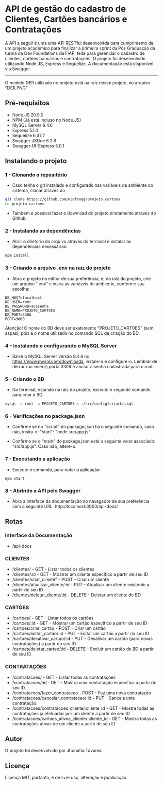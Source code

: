 # API de gestão do cadastro de Clientes, Cartões bancários e Contratações

A API a seguir é uma uma API RESTful desenvolvida para cumprimento de um projeto acadêmico para finalizar a primeira sprint da Pós Graduação da turma de Dev Foundations da FIAP, feita para gerenciar o cadastro de clientes, cartões bancários e contratações.
O projeto foi desenvolvido utilizando Node.JS, Express e Sequelize.
A documentação está disponível via Swagger.

---

O modelo DER utilizado no projeto está na raiz desse projeto, no arquivo "DER.PNG"

## Pré-requisitos
- Node.JS 20.9.0
- NPM (Já está incluso no Node.JS)
- MySQL Server 8.4.6
- Express 5.1.0
- Sequelize 6.37.7
- Swagger-JSDoc 6.2.8
- Swagger-UI-Express 5.0.1

## Instalando o projeto

### 1 - Clonando o repositório
- Caso tenha o git instalado e configurado nas variáveis de ambiente do sistema, clonar através do
```bash
git clone https://github.com/oldfrogg/projeto_cartoes
cd projeto-cartoes
```
- Também é possível fazer o download do projeto diretamente através do Github.

### 2 - Instalando as dependências
- Abrir o diretório do arquivo através do terminal e instalar as dependências necessárias:

```bash
npm install
```

### 3 - Criando o arquivo .env na raiz do projeto
- Abra o projeto no editor de sua preferência, e, na raiz do projeto, crie um arquivo ".env" e insira as variáveis de ambiente, conforme sua escolha:
```env
DB_HOST=localhost
DB_USER=root
DB_PASSWORD=suasenha
DB_NAME=PROJETO_CARTOES
DB_PORT=3306
PORT=3000
```

Atenção! O nome do BD deve ser exatamente "PROJETO_CARTOES" (sem aspas), pois é o nome utilizado no comando SQL de criação do BD.

### 4 - Instalando e configurando o MySQL Server
- Baixe o MySQL Server versão 8.4.6 no https://www.mysql.com/downloads, instale-o e configure-o.
Lembrar de deixar (ou inserir) porta 3306 e anotar a senha cadastrada para o root.

### 5 - Criando o BD
- No terminal, estando na raiz do projeto, execute o seguinte comando para criar o BD:
```bash
mysql -u root -p PROJETO_CARTOES < ./src/config/criarbd.sql
```

### 6 - Verificações no package.json
- Confirme se no "script" do package.json há o seguinte comando, caso não, insira-o:
    "start": "node src/app.js"

- Confirme se o "main" do package.json está o seguinte valor associado: "src/app.js". Caso não, altere-o.

### 7 - Executando a aplicação
- Execute o comando, para rodar a aplicação:
```
npm start
```

### 8 - Abrindo a API pelo Swagger
- Abra a interface da documentação no navegador de sua preferência com a seguinte URL:
http://localhost:3000/api-docs/

## Rotas

### Interface da Documentação
- /api-docs

### CLIENTES
- /clientes/ - GET - Listar todos os clientes
- /clientes/:id - GET - Mostrar um cliente específico a partir de seu ID
- /clientes/criar_cliente" - POST - Criar um cliente
- /clientes/atualizar_cliente/:id - PUT - Atualizar um cliente existente a partir do seu ID
- /clientes/deletar_cliente/:id - DELETE - Deletar um cliente do BD

### CARTÕES
- /cartoes/ - GET - Listar todos os cartões
- /cartoes/:id - GET - Mostrar um cartão específico a partir de seu ID
- /cartoes/criar_cartao - POST - Criar um cartão 
- /cartoes/editar_cartao/:id - PUT - Editar um cartão a partir do seu ID
- /cartoes/desativar_cartao/:id - PUT - Desativar um cartão (para novas contratações) a partir do seu ID
- /cartoes/deletar_cartao/:id - DELETE - Excluir um cartão do BD a partir do seu ID

### CONTRATAÇÕES
- /contratacoes/ - GET - Listar todas as contratações
- /contratacoes/:id - GET - Mostra uma contratação específica a partir do seu ID
- /contratacoes/fazer_contratacao - POST - Faz uma nova contratação
- /contratacoes/cancelar_contratacao/:id - PUT - Cancela uma contratação
- /contratacoes/contratacoes_cliente/:cliente_id - GET - Mostra todas as contratações já efetuadas por um cliente a partir de seu ID
- /contratacoes/cartoes_ativos_cliente/:cliente_id - GET - Mostra todas as contratações ativas de um cliente a partir de seu ID

## Autor
O projeto foi desenvolvido por Jhonatta Tavares.

## Licença

Licença MIT, portanto, é de livre uso, alteração e publicação.




